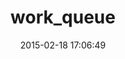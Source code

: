 ---
layout: post
title:  "work_queue"
repo:   "fmmfonseca/work_queue"
date:   2015-02-18 17:06:49
gemurl: http://github.com/fmmfonseca/work_queue
---